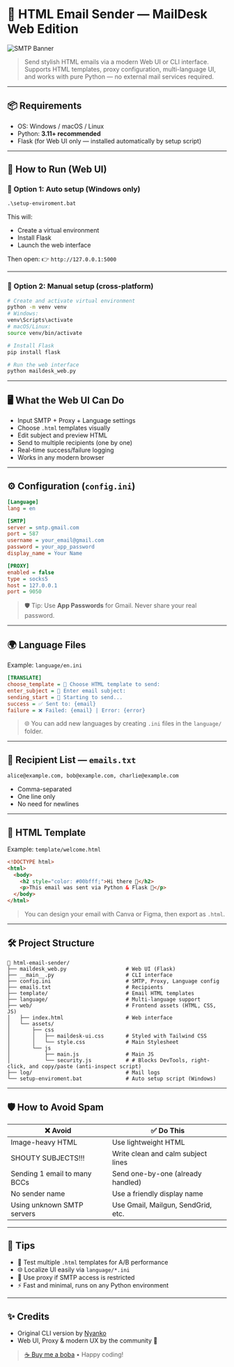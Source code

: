 # 💌 HTML Email Sender — MailDesk Web Edition

![SMTP Banner](https://media.giphy.com/media/l0MYt5jPR6QX5pnqM/giphy.gif)

> Send stylish HTML emails via a modern Web UI or CLI interface.  
> Supports HTML templates, proxy configuration, multi-language UI, and works with pure Python — no external mail services required.

---

## 📦 Requirements

- OS: Windows / macOS / Linux
- Python: **3.11+ recommended**
- Flask (for Web UI only — installed automatically by setup script)

---

## 🚀 How to Run (Web UI)

### 🔹 Option 1: Auto setup (Windows only)

```bat
.\setup-enviroment.bat
````

This will:

* Create a virtual environment
* Install Flask
* Launch the web interface

Then open:
👉 `http://127.0.0.1:5000`

---

### 🔹 Option 2: Manual setup (cross-platform)

```bash
# Create and activate virtual environment
python -m venv venv
# Windows:
venv\Scripts\activate
# macOS/Linux:
source venv/bin/activate

# Install Flask
pip install flask

# Run the web interface
python maildesk_web.py
```

---

## 🖥️ What the Web UI Can Do

* Input SMTP + Proxy + Language settings
* Choose `.html` templates visually
* Edit subject and preview HTML
* Send to multiple recipients (one by one)
* Real-time success/failure logging
* Works in any modern browser

---

## ⚙️ Configuration (`config.ini`)

```ini
[Language]
lang = en

[SMTP]
server = smtp.gmail.com
port = 587
username = your_email@gmail.com
password = your_app_password
display_name = Your Name

[PROXY]
enabled = false
type = socks5
host = 127.0.0.1
port = 9050
```

> 🛡️ Tip: Use **App Passwords** for Gmail. Never share your real password.

---

## 🌍 Language Files

Example: `language/en.ini`

```ini
[TRANSLATE]
choose_template = 📝 Choose HTML template to send:
enter_subject = 📌 Enter email subject:
sending_start = 🚀 Starting to send...
success = ✅ Sent to: {email}
failure = ❌ Failed: {email} | Error: {error}
```

> 🌐 You can add new languages by creating `.ini` files in the `language/` folder.

---

## 📧 Recipient List — `emails.txt`

```txt
alice@example.com, bob@example.com, charlie@example.com
```

* Comma-separated
* One line only
* No need for newlines

---

## 💌 HTML Template

Example: `template/welcome.html`

```html
<!DOCTYPE html>
<html>
  <body>
    <h2 style="color: #00bfff;">Hi there 👋</h2>
    <p>This email was sent via Python & Flask 💌</p>
  </body>
</html>
```

> You can design your email with Canva or Figma, then export as `.html`.

---

## 🛠 Project Structure

```
📁 html-email-sender/
├── maildesk_web.py                   # Web UI (Flask)
├── __main__.py                       # CLI interface
├── config.ini                        # SMTP, Proxy, Language config
├── emails.txt                        # Recipients
├── template/                         # Email HTML templates
├── language/                         # Multi-language support
├── web/                              # Frontend assets (HTML, CSS, JS)
│   ├── index.html                    # Web interface
│   └── assets/
│       ├── css
│       │   ├── maildesk-ui.css       # Styled with Tailwind CSS
│       │   └── style.css             # Main Stylesheet
│       └── js
│           ├── main.js               # Main JS
│           └── security.js           # # Blocks DevTools, right-click, and copy/paste (anti-inspect script)
├── log/                              # Mail logs
└── setup-enviroment.bat              # Auto setup script (Windows)
```

---

## 🛡 How to Avoid Spam

| ❌ Avoid                      | ✅ Do This                          |
| ---------------------------- | ---------------------------------- |
| Image-heavy HTML             | Use lightweight HTML               |
| SHOUTY SUBJECTS!!!           | Write clean and calm subject lines |
| Sending 1 email to many BCCs | Send one-by-one (already handled)  |
| No sender name               | Use a friendly display name        |
| Using unknown SMTP servers   | Use Gmail, Mailgun, SendGrid, etc. |

---

## 🧙 Tips

* 🧪 Test multiple `.html` templates for A/B performance
* 🌐 Localize UI easily via `language/*.ini`
* 🔐 Use proxy if SMTP access is restricted
* ⚡ Fast and minimal, runs on any Python environment

---

## ✨ Credits

* Original CLI version by [Nyanko](https://github.com/Nyanko-Nya/html-email-sender)
* Web UI, Proxy & modern UX by the community 💖

> [☕ Buy me a boba](https://fe.wibu.me//img/QR.png) • Happy coding!

